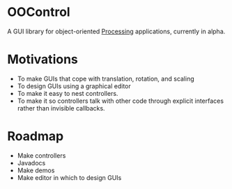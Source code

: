 # OOControl
A GUI library for object-oriented <a href="https://processing.org" target="_blank">Processing</a> applications, currently in alpha.

# Motivations
* To make GUIs that cope with translation, rotation, and scaling
* To design GUIs using a graphical editor
* To make it easy to nest controllers.
* To make it so controllers talk with other code through explicit interfaces rather than invisible callbacks.

# Roadmap
* Make controllers
* Javadocs
* Make demos
* Make editor in which to design GUIs
